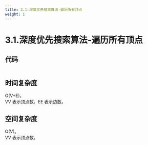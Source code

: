 ```yaml
---
title: 3.1.深度优先搜索算法-遍历所有顶点
weight: 1
---
```

# 3.1.深度优先搜索算法-遍历所有顶点
## 代码
```$xslt

```

## 时间复杂度
O(V+E)。  
VV 表示顶点数，EE 表示边数。

## 空间复杂度
O(V)。  
VV 表示顶点数。